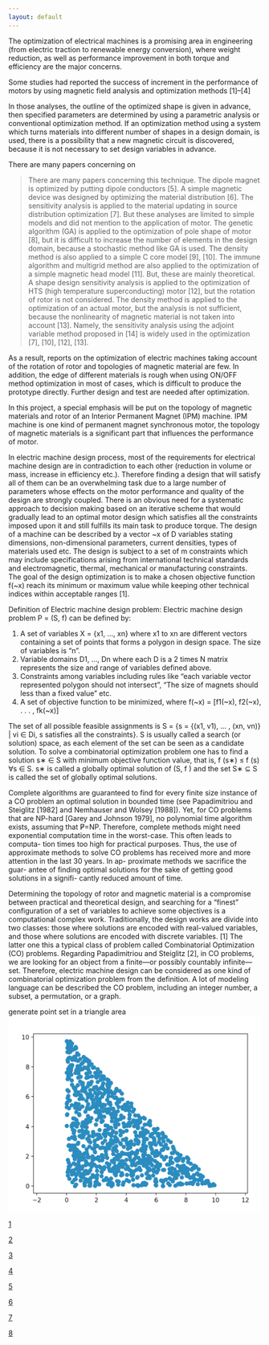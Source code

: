 ```yaml
---
layout: default
---
```


The optimization of electrical machines is a promising area in engineering (from electric traction to renewable energy conversion), where weight reduction, as well as performance improvement in both torque and efficiency are the major concerns.

Some studies had reported the success of increment in the performance of motors by using magnetic field analysis and optimization methods [1]–[4]

In those analyses, the outline of the optimized shape is given in advance, then specified parameters are determined by using a parametric analysis or conventional optimization method. 
If an optimization method using a system which turns materials into different number of shapes in a design domain, is used, there is a possibility that a new magnetic circuit is discovered, because it is not necessary to set design variables in advance.

There are many papers concerning on 
>There are many papers concerning this technique. 
The dipole magnet is optimized by putting dipole conductors [5]. 
A simple magnetic device was designed by optimizing the material distribution [6]. 
The sensitivity analysis is applied to the material updating in source distribution optimization [7]. 
But these analyses are limited to simple models and did not mention to the application of motor. 
The genetic algorithm (GA) is applied to the optimization of pole shape of motor [8], but it is difficult to increase the number of elements in the design domain, because a stochastic method like GA is used. 
The density method is also applied to a simple C core model [9], [10]. 
The immune algorithm and multigrid method are also applied to the optimization of a simple magnetic head model [11]. But, these are mainly theoretical. 
A shape design sensitivity analysis is applied to the optimization of HTS (high temperature superconducting) motor [12], but the rotation of rotor is not considered. 
The density method is applied to the optimization of an actual motor, but the analysis is not sufficient, because the nonlinearity of magnetic material is not taken into account [13]. 
Namely, the sensitivity analysis using the adjoint variable method proposed in [14] is widely used in the optimization [7], [10], [12], [13]. 
>

As a result, reports on the optimization of electric machines taking account of the rotation of rotor and topologies of magnetic material are few. In addition, the edge of different materials is rough when using ON/OFF method optimization in most of cases, which is difficult to produce the prototype directly. Further design and test are needed after optimization.

In this project, a special emphasis will be put on the topology of magnetic materials and rotor of an Interior Permanent Magnet (IPM) machine. IPM machine is one kind of permanent magnet synchronous motor, the topology of magnetic materials is a significant part that influences the performance of motor. 

In electric machine design process, most of the requirements for electrical machine design are in contradiction to each other (reduction in volume or mass, increase in efficiency etc.). 
Therefore finding a design that will satisfy all of them can be an overwhelming task due to a large number of parameters whose effects on the motor performance and quality of the design are strongly coupled. 
There is an obvious need for a systematic approach to decision making based on an iterative scheme that would gradually lead to an optimal motor design which satisfies all the constraints imposed upon it and still fulfills its main task to produce torque. 
The design of a machine can be described by a vector ~x of D variables stating dimensions, non-dimensional parameters, current densities, types of materials used etc. 
The design is subject to a set of m constraints which may include specifications arising from international technical standards and electromagnetic, thermal, mechanical or manufacturing constraints. 
The goal of the design optimization is to make a chosen objective function f(~x) reach its minimum or maximum value while keeping other technical indices within acceptable ranges [1].

Definition of Electric machine design problem:
Electric machine design problem P = (S, f) can be defined by:
1.	A set of variables X = {x1, …, xn} where x1 to xn are different vectors containing a set of points that forms a polygon in design space. The size of variables is “n”.
2.	Variable domains D1, …, Dn where each D is a 2 times N matrix represents the size and range of variables defined above.
3.	Constraints among variables including rules like “each variable vector represented polygon should not intersect”, “The size of magnets should less than a fixed value” etc.
4.	A set of objective function to be minimized, where 
f(~x) = [f1(~x), f2(~x), . . . , fk(~x)]

The set of all possible feasible assignments is 
S = {s = {(x1, v1), ... , (xn, vn)} | vi ∈ Di, s satisfies all the constraints}. 
S is usually called a search (or solution) space, as each element of the set can be seen as a candidate solution. To solve a combinatorial optimization problem one has to find a solution s∗ ∈ S with minimum objective function value, that is, f (s∗) ≤ f (s) ∀s ∈ S. s∗ is called a globally optimal solution of (S, f ) and the set S∗ ⊆ S is called the set of globally optimal solutions.


Complete algorithms are guaranteed to find for every finite size instance of a CO problem an optimal solution in bounded time (see Papadimitriou and Steiglitz [1982] and Nemhauser and Wolsey [1988]). Yet, for CO problems that are NP-hard [Garey and Johnson 1979], no polynomial time algorithm exists, assuming that P̸=NP. Therefore, complete methods might need exponential computation time in the worst-case. This often leads to computa- tion times too high for practical purposes. Thus, the use of approximate methods to solve CO problems has received more and more attention in the last 30 years. In ap- proximate methods we sacrifice the guar- antee of finding optimal solutions for the sake of getting good solutions in a signifi- cantly reduced amount of time. 

Determining the topology of rotor and magnetic material is a compromise between practical and theoretical design, and searching for a “finest” configuration of a set of variables to achieve some objectives is a computational complex work. Traditionally, the design works are divide into two classes: those where solutions are encoded with real-valued variables, and those where solutions are encoded with discrete variables. [1] The latter one this a typical class of problem called Combinatorial Optimization (CO) problems. Regarding Papadimitriou and Steiglitz [2], in CO problems, we are looking for an object from a finite—or possibly countably infinite—set. 
Therefore, electric machine design can be considered as one kind of combinatorial optimization problem from the definition. 
A lot of modeling language can be described the CO problem, including an integer number, a subset, a permutation, or a graph.


generate point set in a triangle area
![My helpful screenshot](imgs/ss1.png)

[1]()

[2]()

[3]()

[4]()

[5]()

[6]()

[7]()

[8]()
